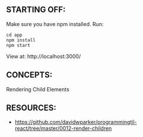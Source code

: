 ## STARTING OFF:

Make sure you have npm installed.
Run:
```
cd app
npm install
npm start
```

View at: http://localhost:3000/

## CONCEPTS:

Rendering Child Elements

## RESOURCES:

* https://github.com/davidwparker/programmingtil-react/tree/master/0012-render-children
